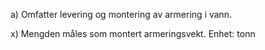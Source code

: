 a) Omfatter levering og montering av armering i vann.

x) Mengden måles som montert armeringsvekt. Enhet: tonn

